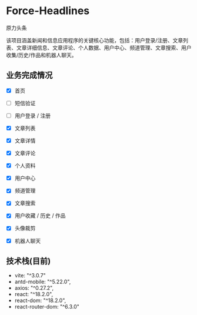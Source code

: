 # Force-Headlines
原力头条


该项目涵盖新闻和信息应用程序的关键核心功能，包括：用户登录/注册、文章列表、文章详细信息、文章评论、个人数据、用户中心、频道管理、文章搜索、用户收集/历史/作品和机器人聊天。


## 业务完成情况

- [x] 首页
- [ ] 短信验证
- [ ] 用户登录 / 注册
- [x] 文章列表
- [x] 文章详情
- [x] 文章评论
- [x] 个人资料
- [x] 用户中心
- [x] 频道管理
- [x] 文章搜索
- [x] 用户收藏 / 历史 / 作品
- [x] 头像裁剪
- [x] 机器人聊天


## 技术栈(目前)

- vite: "^3.0.7"
- antd-mobile: "^5.22.0",
- axios: "^0.27.2",
- react: "^18.2.0",
- react-dom: "^18.2.0",
- react-router-dom: "^6.3.0"
